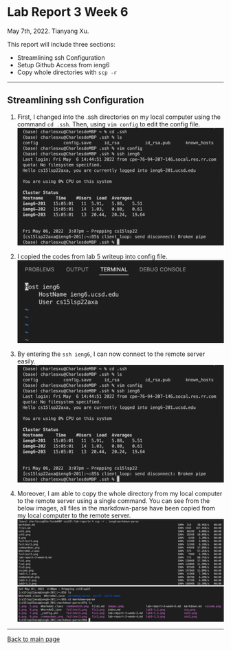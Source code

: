 # Lab Report 3 Week 6
May 7th, 2022. Tianyang Xu. 


This report will include three sections:
- Streamlining ssh Configuration
- Setup Github Access from ieng6
- Copy whole directories with `scp -r`

--- 

## Streamlining ssh Configuration
1. First, I changed into the .ssh directories on my local computer using the command `cd .ssh`. Then, using `vim config` to edit the config file. 
![Image](lab3-1.3.png)

2. I copied the codes from lab 5 writeup into config file.
![Image](lab3-1.2.png)

3. By entering the `ssh ieng6`, I can now connect to the remote server easily.
![Image](lab3-1.3.png)

4. Moreover, I am able to copy the whole directory from my local computer to the remote server using a single command. You can see from the below images, all files in the markdown-parse have been copied from my local computer to the remote server. 
![Image](lab3-1.5.png)
![Image](lab3-1.4.png)

---



[Back to main page](https://char15xu.github.io/cse15l-lab-reports/)
